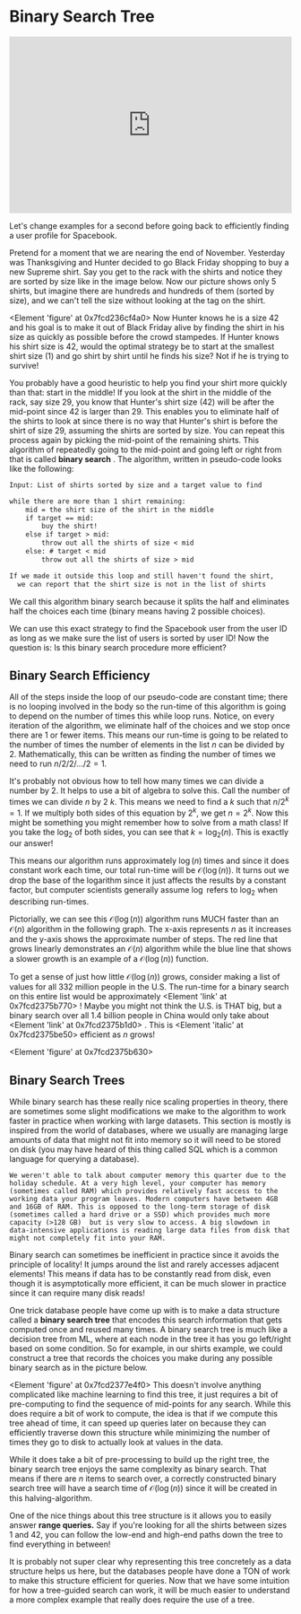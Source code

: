 # Binary Search Tree

<div style="position: relative; padding-bottom: 62.5%; height: 0;">
    <iframe src="https://www.loom.com/share/6d28bc8a8e144f678d2050809c635a53?sharedAppSource=personal_library" frameborder="0" webkitallowfullscreen mozallowfullscreen allowfullscreen style="position: absolute; top: 0; left: 0; width: 100%; height: 100%;"></iframe>
</div>

Let's change examples for a second before going back to efficiently finding a user profile for Spacebook.

Pretend for a moment that we are nearing the end of November. Yesterday was Thanksgiving and Hunter decided to go Black Friday shopping to buy a new Supreme shirt. Say you get to the rack with the shirts and notice they are sorted by size like in the image below. Now our picture shows only 5 shirts, but imagine there are hundreds and hundreds of them (sorted by size), and we can't tell the size without looking at the tag on the shirt.

<Element 'figure' at 0x7fcd236cf4a0>
Now Hunter knows he is a size 42 and his goal is to make it out of Black Friday alive by finding the shirt in his size as quickly as possible before the crowd stampedes. If Hunter knows his shirt size is 42, would the optimal strategy be to start at the smallest shirt size (1) and go shirt by shirt until he finds his size? Not if he is trying to survive!

You probably have a good heuristic to help you find your shirt more quickly than that: start in the middle! If you look at the shirt in the middle of the rack, say size 29, you know that Hunter's shirt size (42) will be after the mid-point since 42 is larger than 29. This enables you to eliminate half of the shirts to look at since there is no way that Hunter's shirt is before the shirt of size 29, assuming the shirts are sorted by size. You can repeat this process again by picking the mid-point of the remaining shirts. This algorithm of repeatedly going to the mid-point and going left or right from that is called
**binary search**
. The algorithm, written in pseudo-code looks like the following:

```txt
Input: List of shirts sorted by size and a target value to find

while there are more than 1 shirt remaining:
    mid = the shirt size of the shirt in the middle
    if target == mid:
        buy the shirt!
    else if target > mid:
        throw out all the shirts of size < mid
    else: # target < mid
        throw out all the shirts of size > mid

If we made it outside this loop and still haven't found the shirt,
  we can report that the shirt size is not in the list of shirts
```

We call this algorithm binary search because it splits the half and eliminates half the choices each time (binary means having 2 possible choices).

We can use this exact strategy to find the Spacebook user from the user ID as long as we make sure the list of users is sorted by user ID! Now the question is: Is this binary search procedure more efficient?

## Binary Search Efficiency

All of the steps inside the loop of our pseudo-code are constant time; there is no looping involved in the body so the run-time of this algorithm is going to depend on the number of times this while loop runs. Notice, on every iteration of the algorithm, we eliminate half of the choices and we stop once there are 1 or fewer items. This means our run-time is going to be related to the number of times the number of elements in the list $n$ can be divided by 2. Mathematically, this can be written as finding the number of times we need to run $n / 2 / 2 / ... / 2 = 1$.

It's probably not obvious how to tell how many times we can divide a number by 2. It helps to use a bit of algebra to solve this. Call the number of times we can divide $n$ by 2 $k$. This means we need to find a $k$ such that $n / 2^k = 1$. If we multiply both sides of this equation by $2^k$, we get $n = 2^k$. Now this might be something you might remember how to solve from a math class! If you take the $\log_2$ of both sides, you can see that $k = \log_2(n)$. This is exactly our answer!

This means our algorithm runs approximately $\log(n)$ times and since it does constant work each time, our total run-time will be $\mathcal{O}(\log(n))$. It turns out we drop the base of the logarithm since it just affects the results by a constant factor, but computer scientists generally assume $\log$ refers to $\log_2$ when describing run-times.

Pictorially, we can see this $\mathcal{O}(\log(n))$ algorithm runs MUCH faster than an $\mathcal{O}(n)$ algorithm in the following graph. The x-axis represents $n$ as it increases and the y-axis shows the approximate number of steps. The red line that grows linearly demonstrates an $\mathcal{O}(n)$ algorithm while the blue line that shows a slower growth is an example of a $\mathcal{O}(\log(n))$ function.

To get a sense of just how little $\mathcal{O}(\log(n))$ grows, consider making a list of values for all 332 million people in the U.S. The run-time for a binary search on this entire list would be approximately
<Element 'link' at 0x7fcd2375b770>
! Maybe you might not think the U.S. is THAT big, but a binary search over all 1.4 billion people in China would only take about
<Element 'link' at 0x7fcd2375b1d0>
. This is
<Element 'italic' at 0x7fcd2375be50>
efficient as $n$ grows!

<Element 'figure' at 0x7fcd2375b630>
## Binary Search Trees

While binary search has these really nice scaling properties in theory, there are sometimes some slight modifications we make to the algorithm to work faster in practice when working with large datasets. This section is mostly is inspired from the world of databases, where we usually are managing large amounts of data that might not fit into memory so it will need to be stored on disk (you may have heard of this thing called SQL which is a common language for querying a database).

```{info}
We weren't able to talk about computer memory this quarter due to the holiday schedule. At a very high level, your computer has memory (sometimes called RAM) which provides relatively fast access to the working data your program leaves. Modern computers have between 4GB and 16GB of RAM. This is opposed to the long-term storage of disk (sometimes called a hard drive or a SSD) which provides much more capacity (>128 GB)  but is very slow to access. A big slowdown in data-intensive applications is reading large data files from disk that might not completely fit into your RAM.

```

Binary search can sometimes be inefficient in practice since it avoids the principle of locality! It jumps around the list and rarely accesses adjacent elements! This means if data has to be constantly read from disk, even though it is asymptotically more efficient, it can be much slower in practice since it can require many disk reads!

One trick database people have come up with is to make a data structure called a
**binary search tree**
that encodes this search information that gets computed once and reused many times. A binary search tree is much like a decision tree from ML, where at each node in the tree it has you go left/right based on some condition. So for example, in our shirts example, we could construct a tree that records the choices you make during any possible binary search as in the picture below.

<Element 'figure' at 0x7fcd2377e4f0>
This doesn't involve anything complicated like machine learning to find this tree, it just requires a bit of pre-computing to find the sequence of mid-points for any search. While this does require a bit of work to compute, the idea is that if we compute this tree ahead of time, it can speed up queries later on because they can efficiently traverse down this structure while minimizing the number of times they go to disk to actually look at values in the data.

While it does take a bit of pre-processing to build up the right tree, the binary search tree enjoys the same complexity as binary search. That means if there are $n$ items to search over, a correctly constructed binary search tree will have a search time of $\mathcal{O}(\log(n))$ since it will be created in this halving-algorithm.

One of the nice things about this tree structure is it allows you to easily answer
**range queries.**
Say if you're looking for all the shirts between sizes 1 and 42, you can follow the low-end and high-end paths down the tree to find everything in between!

It is probably not super clear why representing this tree concretely as a data structure helps us here, but the databases people have done a TON of work to make this structure efficient for queries. Now that we have some intuition for how a tree-guided search can work, it will be much easier to understand a more complex example that really does require the use of a tree.

